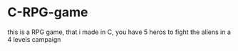 # C-RPG-game
this is a RPG game, that i made in C, you have 5 heros to fight the aliens in a 4 levels campaign
